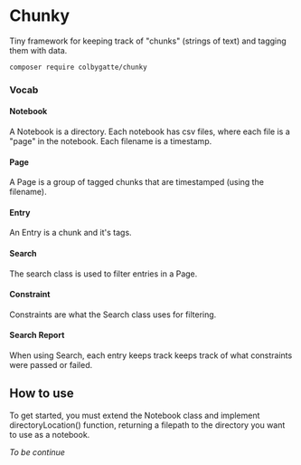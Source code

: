 # Chunky
Tiny framework for keeping track of "chunks" (strings of text) and tagging them with data.

`composer require colbygatte/chunky`

### Vocab
#### Notebook
A Notebook is a directory. 
Each notebook has csv files, where each file is a "page" in the notebook. Each filename is a timestamp.

#### Page
A Page is a group of tagged chunks that are timestamped (using the filename).
 
#### Entry
An Entry is a chunk and it's tags.

#### Search
The search class is used to filter entries in a Page.

#### Constraint
Constraints are what the Search class uses for filtering.

#### Search Report
When using Search, each entry keeps track keeps track of what constraints were passed or failed.

## How to use
To get started, you must extend the Notebook class and implement directoryLocation() function, returning a filepath to the directory you want to use as a notebook.

*To be continue*
